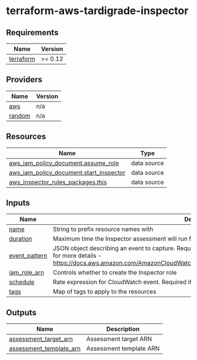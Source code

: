 # terraform-aws-tardigrade-inspector

<!-- BEGIN TFDOCS -->
## Requirements

| Name | Version |
|------|---------|
| <a name="requirement_terraform"></a> [terraform](#requirement\_terraform) | >= 0.12 |

## Providers

| Name | Version |
|------|---------|
| <a name="provider_aws"></a> [aws](#provider\_aws) | n/a |
| <a name="provider_random"></a> [random](#provider\_random) | n/a |

## Resources

| Name | Type |
|------|------|
| [aws_iam_policy_document.assume_role](https://registry.terraform.io/providers/hashicorp/aws/latest/docs/data-sources/iam_policy_document) | data source |
| [aws_iam_policy_document.start_inspector](https://registry.terraform.io/providers/hashicorp/aws/latest/docs/data-sources/iam_policy_document) | data source |
| [aws_inspector_rules_packages.this](https://registry.terraform.io/providers/hashicorp/aws/latest/docs/data-sources/inspector_rules_packages) | data source |

## Inputs

| Name | Description | Type | Default | Required |
|------|-------------|------|---------|:--------:|
| <a name="input_name"></a> [name](#input\_name) | String to prefix resource names with | `string` | n/a | yes |
| <a name="input_duration"></a> [duration](#input\_duration) | Maximum time the Inspector assessment will run for (in seconds) | `string` | `"3600"` | no |
| <a name="input_event_pattern"></a> [event\_pattern](#input\_event\_pattern) | JSON object describing an event to capture. Required if not setting a schedule. See AWS documentation for more details - https://docs.aws.amazon.com/AmazonCloudWatch/latest/events/CloudWatchEventsandEventPatterns.html | `string` | `null` | no |
| <a name="input_iam_role_arn"></a> [iam\_role\_arn](#input\_iam\_role\_arn) | Controls whether to create the Inspector role | `any` | `null` | no |
| <a name="input_schedule"></a> [schedule](#input\_schedule) | Rate expression for CloudWatch event. Required if not setting an event\_pattern | `string` | `null` | no |
| <a name="input_tags"></a> [tags](#input\_tags) | Map of tags to apply to the resources | `map(string)` | `{}` | no |

## Outputs

| Name | Description |
|------|-------------|
| <a name="output_assessment_target_arn"></a> [assessment\_target\_arn](#output\_assessment\_target\_arn) | Assessment target ARN |
| <a name="output_assessment_template_arn"></a> [assessment\_template\_arn](#output\_assessment\_template\_arn) | Assessment template ARN |

<!-- END TFDOCS -->
